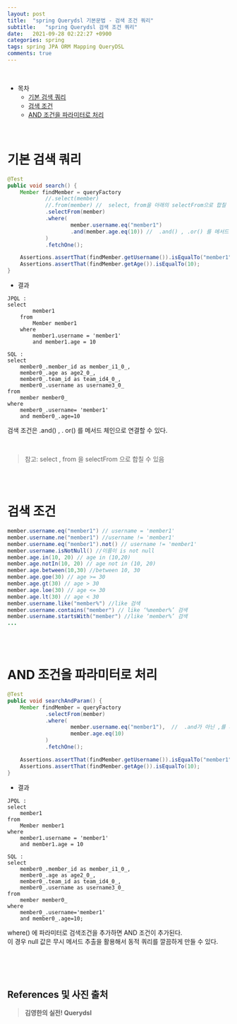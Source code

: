 ```yaml
---
layout: post
title:  "spring Querydsl 기본문법 - 검색 조건 쿼리"
subtitle:   "spring Querydsl 검색 조건 쿼리"
date:   2021-09-28 02:22:27 +0900
categories: spring
tags: spring JPA ORM Mapping QueryDSL
comments: true
---
```



<br>

- 목차
	- [기본 검색 쿼리](#기본-검색-쿼리)
	- [검색 조건](#검색-조건)
	- [AND 조건을 파라미터로 처리](#and-조건을-파라미터로-처리)
    
<br>

# 기본 검색 쿼리

```java
@Test
public void search() {
	Member findMember = queryFactory
			//.select(member)
			//.from(member)	//	select, from을 아래의 selectFrom으로 합칠 수 있다.
			.selectFrom(member)
			.where(
					member.username.eq("member1")
					.and(member.age.eq(10))	//	.and() , .or() 를 메서드 체인으로 연결할 수 있다.
			)
			.fetchOne();

	Assertions.assertThat(findMember.getUsername()).isEqualTo("member1");
	Assertions.assertThat(findMember.getAge()).isEqualTo(10);
}
```

- 결과

```
JPQL :
select
        member1 
    from
        Member member1 
    where
        member1.username = 'member1'
        and member1.age = 10
		
SQL :
select
	member0_.member_id as member_i1_0_,
	member0_.age as age2_0_,
	member0_.team_id as team_id4_0_,
	member0_.username as username3_0_ 
from
	member member0_ 
where
	member0_.username= 'member1'
	and member0_.age=10
```

검색 조건은 .and() , . or() 를 메서드 체인으로 연결할 수 있다.

<br>

> 참고: select , from 을 selectFrom 으로 합칠 수 있음

<br><br>

# 검색 조건

```java
member.username.eq("member1") // username = 'member1'
member.username.ne("member1") //username != 'member1'
member.username.eq("member1").not() // username != 'member1'
member.username.isNotNull() //이름이 is not null
member.age.in(10, 20) // age in (10,20)
member.age.notIn(10, 20) // age not in (10, 20)
member.age.between(10,30) //between 10, 30
member.age.goe(30) // age >= 30
member.age.gt(30) // age > 30
member.age.loe(30) // age <= 30
member.age.lt(30) // age < 30
member.username.like("member%") //like 검색
member.username.contains("member") // like ‘%member%’ 검색
member.username.startsWith("member") //like ‘member%’ 검색
...
```

<br><br>

# AND 조건을 파라미터로 처리

```java
@Test
public void searchAndParam() {
	Member findMember = queryFactory
			.selectFrom(member)
			.where(
					member.username.eq("member1"),	//	.and가 아닌 ,를 사용해서 and 조건을 추가할 수 있다.
					member.age.eq(10)
			)
			.fetchOne();

	Assertions.assertThat(findMember.getUsername()).isEqualTo("member1");
	Assertions.assertThat(findMember.getAge()).isEqualTo(10);
}
```

- 결과

```
JPQL :
select 
	member1
from 
	Member member1
where 
	member1.username = 'member1' 
	and member1.age = 10

SQL :
select 
	member0_.member_id as member_i1_0_, 
	member0_.age as age2_0_, 
	member0_.team_id as team_id4_0_, 
	member0_.username as username3_0_ 
from 
	member member0_ 
where 
	member0_.username='member1' 
	and member0_.age=10;

```

where() 에 파라미터로 검색조건을 추가하면 AND 조건이 추가된다. <br>
이 경우 null 값은 무시 메서드 추출을 활용해서 동적 쿼리를 깔끔하게 만들 수 있다.

<br><br><br>
## References 및 사진 출처

> __김영한의 실전! Querydsl__